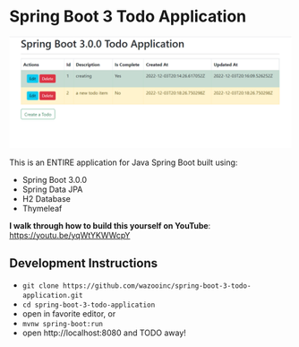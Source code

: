 # Spring Boot 3 Todo Application

![spring boot todo application](./screenshot.png)

This is an ENTIRE application for Java Spring Boot built using:
- Spring Boot 3.0.0
- Spring Data JPA
- H2 Database
- Thymeleaf


**I walk through how to build this yourself on YouTube**: https://youtu.be/yqWtYKWWcpY

## Development Instructions

- `git clone https://github.com/wazooinc/spring-boot-3-todo-application.git`
- `cd spring-boot-3-todo-application`
- open in favorite editor, or
- `mvnw spring-boot:run`
- open http://localhost:8080 and TODO away!


